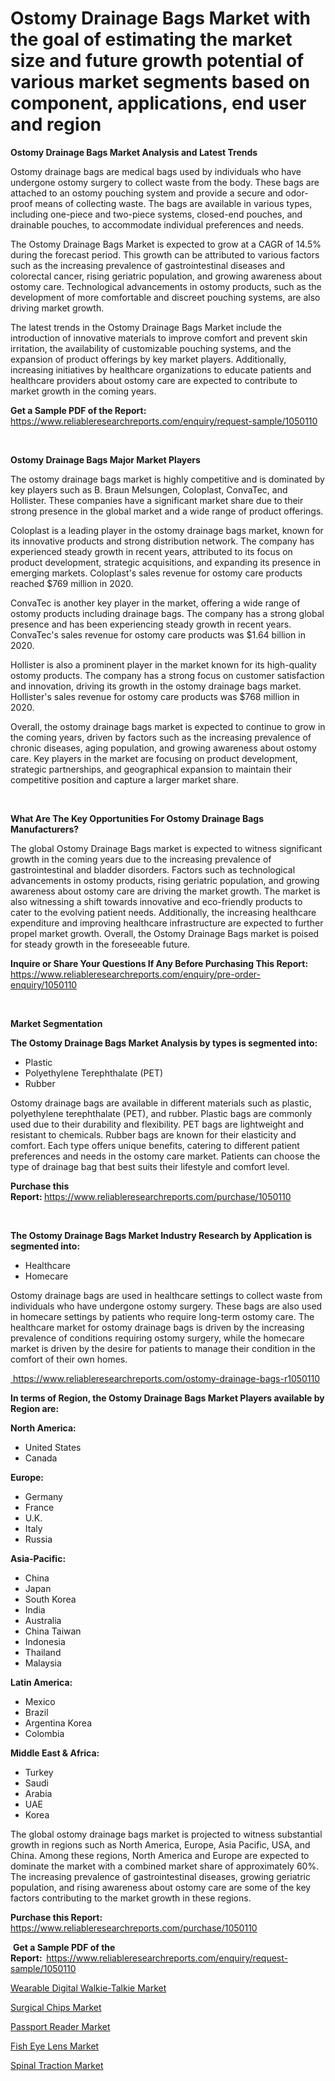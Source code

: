 <p><h1>Ostomy Drainage Bags Market with the goal of estimating the market size and future growth potential of various market segments based on component, applications, end user and region</h1></p><p><strong>Ostomy Drainage Bags Market Analysis and Latest Trends</strong></p>
<p><p>Ostomy drainage bags are medical bags used by individuals who have undergone ostomy surgery to collect waste from the body. These bags are attached to an ostomy pouching system and provide a secure and odor-proof means of collecting waste. The bags are available in various types, including one-piece and two-piece systems, closed-end pouches, and drainable pouches, to accommodate individual preferences and needs.</p><p>The Ostomy Drainage Bags Market is expected to grow at a CAGR of 14.5% during the forecast period. This growth can be attributed to various factors such as the increasing prevalence of gastrointestinal diseases and colorectal cancer, rising geriatric population, and growing awareness about ostomy care. Technological advancements in ostomy products, such as the development of more comfortable and discreet pouching systems, are also driving market growth.</p><p>The latest trends in the Ostomy Drainage Bags Market include the introduction of innovative materials to improve comfort and prevent skin irritation, the availability of customizable pouching systems, and the expansion of product offerings by key market players. Additionally, increasing initiatives by healthcare organizations to educate patients and healthcare providers about ostomy care are expected to contribute to market growth in the coming years.</p></p>
<p><strong>Get a Sample PDF of the Report:&nbsp;</strong> <a href="https://www.reliableresearchreports.com/enquiry/request-sample/1050110">https://www.reliableresearchreports.com/enquiry/request-sample/1050110</a></p>
<p>&nbsp;</p>
<p><strong>Ostomy Drainage Bags Major Market Players</strong></p>
<p><p>The ostomy drainage bags market is highly competitive and is dominated by key players such as B. Braun Melsungen, Coloplast, ConvaTec, and Hollister. These companies have a significant market share due to their strong presence in the global market and a wide range of product offerings.</p><p>Coloplast is a leading player in the ostomy drainage bags market, known for its innovative products and strong distribution network. The company has experienced steady growth in recent years, attributed to its focus on product development, strategic acquisitions, and expanding its presence in emerging markets. Coloplast's sales revenue for ostomy care products reached $769 million in 2020.</p><p>ConvaTec is another key player in the market, offering a wide range of ostomy products including drainage bags. The company has a strong global presence and has been experiencing steady growth in recent years. ConvaTec's sales revenue for ostomy care products was $1.64 billion in 2020.</p><p>Hollister is also a prominent player in the market known for its high-quality ostomy products. The company has a strong focus on customer satisfaction and innovation, driving its growth in the ostomy drainage bags market. Hollister's sales revenue for ostomy care products was $768 million in 2020.</p><p>Overall, the ostomy drainage bags market is expected to continue to grow in the coming years, driven by factors such as the increasing prevalence of chronic diseases, aging population, and growing awareness about ostomy care. Key players in the market are focusing on product development, strategic partnerships, and geographical expansion to maintain their competitive position and capture a larger market share.</p></p>
<p>&nbsp;</p>
<p><strong>What Are The Key Opportunities For Ostomy Drainage Bags Manufacturers?</strong></p>
<p><p>The global Ostomy Drainage Bags market is expected to witness significant growth in the coming years due to the increasing prevalence of gastrointestinal and bladder disorders. Factors such as technological advancements in ostomy products, rising geriatric population, and growing awareness about ostomy care are driving the market growth. The market is also witnessing a shift towards innovative and eco-friendly products to cater to the evolving patient needs. Additionally, the increasing healthcare expenditure and improving healthcare infrastructure are expected to further propel market growth. Overall, the Ostomy Drainage Bags market is poised for steady growth in the foreseeable future.</p></p>
<p><strong>Inquire or Share Your Questions If Any Before Purchasing This Report:</strong> <a href="https://www.reliableresearchreports.com/enquiry/pre-order-enquiry/1050110">https://www.reliableresearchreports.com/enquiry/pre-order-enquiry/1050110</a></p>
<p>&nbsp;</p>
<p><strong>Market Segmentation</strong></p>
<p><strong>The Ostomy Drainage Bags Market Analysis by types is segmented into:</strong></p>
<p><ul><li>Plastic</li><li>Polyethylene Terephthalate (PET)</li><li>Rubber</li></ul></p>
<p><p>Ostomy drainage bags are available in different materials such as plastic, polyethylene terephthalate (PET), and rubber. Plastic bags are commonly used due to their durability and flexibility. PET bags are lightweight and resistant to chemicals. Rubber bags are known for their elasticity and comfort. Each type offers unique benefits, catering to different patient preferences and needs in the ostomy care market. Patients can choose the type of drainage bag that best suits their lifestyle and comfort level.</p></p>
<p><strong>Purchase this Report:&nbsp;</strong><a href="https://www.reliableresearchreports.com/purchase/1050110">https://www.reliableresearchreports.com/purchase/1050110</a></p>
<p>&nbsp;</p>
<p><strong>The Ostomy Drainage Bags Market Industry Research by Application is segmented into:</strong></p>
<p><ul><li>Healthcare</li><li>Homecare</li></ul></p>
<p><p>Ostomy drainage bags are used in healthcare settings to collect waste from individuals who have undergone ostomy surgery. These bags are also used in homecare settings by patients who require long-term ostomy care. The healthcare market for ostomy drainage bags is driven by the increasing prevalence of conditions requiring ostomy surgery, while the homecare market is driven by the desire for patients to manage their condition in the comfort of their own homes.</p></p>
<p><a href="https://www.reliableresearchreports.com/ostomy-drainage-bags-r1050110">&nbsp;https://www.reliableresearchreports.com/ostomy-drainage-bags-r1050110</a></p>
<p><strong>In terms of Region, the Ostomy Drainage Bags Market Players available by Region are:</strong></p>
<p>
    <p> <strong> North America: </strong>
        <ul>
            <li>United States</li>
            <li>Canada</li>
        </ul>
        </p> 
    <p> <strong> Europe: </strong>
        <ul>
            <li>Germany</li>
            <li>France</li>
            <li>U.K.</li>
            <li>Italy</li>
            <li>Russia</li>
        </ul>
        </p> 
    <p> <strong> Asia-Pacific: </strong>
        <ul>
            <li>China</li>
            <li>Japan</li>
            <li>South Korea</li>
            <li>India</li>
            <li>Australia</li>
            <li>China Taiwan</li>
            <li>Indonesia</li>
            <li>Thailand</li>
            <li>Malaysia</li>
        </ul>
        </p> 
    <p> <strong> Latin America: </strong>
        <ul>
            <li>Mexico</li>
            <li>Brazil</li>
            <li>Argentina Korea</li>
            <li>Colombia</li>
        </ul>
        </p> 
    <p> <strong> Middle East & Africa: </strong>
        <ul>
            <li>Turkey</li>
            <li>Saudi</li>
            <li>Arabia</li>
            <li>UAE</li>
            <li>Korea</li>
        </ul>
    </p>
    </p>
<p><p>The global ostomy drainage bags market is projected to witness substantial growth in regions such as North America, Europe, Asia Pacific, USA, and China. Among these regions, North America and Europe are expected to dominate the market with a combined market share of approximately 60%. The increasing prevalence of gastrointestinal diseases, growing geriatric population, and rising awareness about ostomy care are some of the key factors contributing to the market growth in these regions.</p></p>
<p><strong>Purchase this Report: </strong><a href="https://www.reliableresearchreports.com/purchase/1050110">https://www.reliableresearchreports.com/purchase/1050110</a></p>
<p>&nbsp;<strong>Get a Sample PDF of the Report:&nbsp;&nbsp;</strong><a href="https://www.reliableresearchreports.com/enquiry/request-sample/1050110">https://www.reliableresearchreports.com/enquiry/request-sample/1050110</a></p>
<p><strong></strong></p>
<p><p><a href="https://medium.com/@raleciabridges8/wearable-digital-walkie-talkie-market-analysis-report-global-insights-by-region-type-commercial-41a38d20b0dc">Wearable Digital Walkie-Talkie Market</a></p><p><a href="https://github.com/guneycigdem35/Market-Research-Report-List-4/blob/main/surgical-chips-market.md">Surgical Chips Market</a></p><p><a href="https://medium.com/@kstephensonlo/passport-reader-market-trends-and-analysis-opportunities-and-challenges-for-future-growth-2024-c09b7d4ed1ef">Passport Reader Market</a></p><p><a href="https://medium.com/@joanstweart75/fish-eye-lens-market-growth-outlook-from-2024-to-2031-and-it-is-projecting-at-8-2-8cb76acbaf85">Fish Eye Lens Market</a></p><p><a href="https://github.com/Paul14Anderson63/Market-Research-Report-List-5/blob/main/spinal-traction-market.md">Spinal Traction Market</a></p></p>